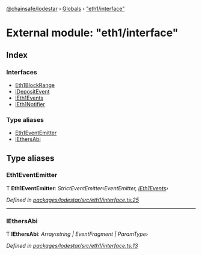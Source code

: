 [@chainsafe/lodestar](../README.md) › [Globals](../globals.md) › ["eth1/interface"](_eth1_interface_.md)

# External module: "eth1/interface"

## Index

### Interfaces

* [Eth1BlockRange](../interfaces/_eth1_interface_.eth1blockrange.md)
* [IDepositEvent](../interfaces/_eth1_interface_.idepositevent.md)
* [IEth1Events](../interfaces/_eth1_interface_.ieth1events.md)
* [IEth1Notifier](../interfaces/_eth1_interface_.ieth1notifier.md)

### Type aliases

* [Eth1EventEmitter](_eth1_interface_.md#eth1eventemitter)
* [IEthersAbi](_eth1_interface_.md#iethersabi)

## Type aliases

###  Eth1EventEmitter

Ƭ **Eth1EventEmitter**: *StrictEventEmitter‹EventEmitter, [IEth1Events](../interfaces/_eth1_interface_.ieth1events.md)›*

*Defined in [packages/lodestar/src/eth1/interface.ts:25](https://github.com/ChainSafe/lodestar/blob/bbe465408/packages/lodestar/src/eth1/interface.ts#L25)*

___

###  IEthersAbi

Ƭ **IEthersAbi**: *Array‹string | EventFragment | ParamType›*

*Defined in [packages/lodestar/src/eth1/interface.ts:13](https://github.com/ChainSafe/lodestar/blob/bbe465408/packages/lodestar/src/eth1/interface.ts#L13)*
